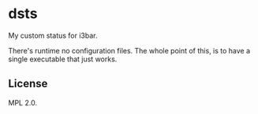 # dsts

My custom status for i3bar.

There's runtime no configuration files. The whole point of this, is to
have a single executable that just works.

## License

MPL 2.0.
